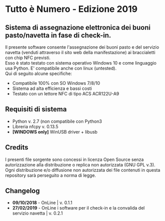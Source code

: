 <h1>Tutto è Numero - Edizione 2019</h1>
<h2>Sistema di assegnazione elettronica dei buoni pasto/navetta in fase di check-in.</h2>
<p>Il presente software consente l'assegnazione dei buoni pasto e del servizio navetta (venduti attraverso il sito web della manifestazione) ai braccialetti con chip NFC previsti.
<br>Esso è stato testato con sistema operativo Windows 10 e come linguaggio usa Python. E' compatibile anche con linux (untested).<br>
Qui di seguito alcune specifiche:
<ul>
<li>Compatibile 100% con SO Windows 7/8/10</li>
<li>Sistema ad alta efficienza e bassi costi</li>
<li>Testato con un lettore NFC di tipo ACS ACR122U-A9</li>
</ul>
<h2>Requisiti di sistema</h2>
<ul>
<li>Python v. 2.7 (non compatibile con Python3</li>
<li>Libreria nfcpy v. 0.13.5</li>
<li><b>[WINDOWS only]</b> WinUSB driver + libusb</li>
</ul>
<h2>Credits</h2>
<p>I presenti file sorgente sono concessi in licenza Open Source senza autorizzazione alla distribuzione o replica non autorizzata (GNU GPL v.3).<br>
Ogni distribuzione e/o diffusione non autorizzata dei file contenuti in questa repository sarà perseguito a norma di legge.</p>

<h2>Changelog</h2>
<ul>
  <li><b>09/10/2018</b> - OnLine | v. 0.1.1</li>
  <li><b>27/02/2019</b> - OnLine i software per il check-in e la convalida del servizio navetta | v. 0.2.1</li>
</ul>
